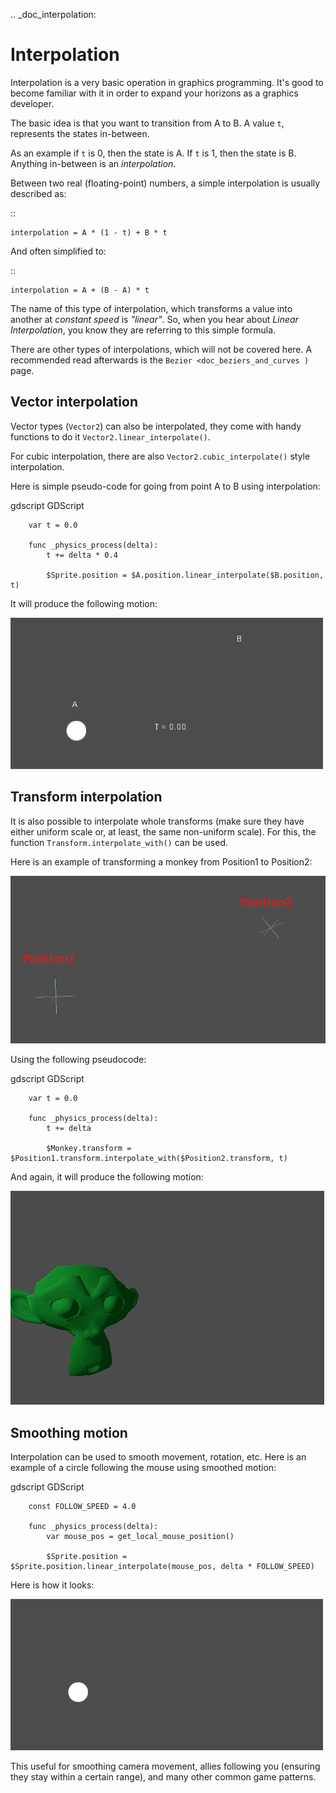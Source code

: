 .. _doc_interpolation:

Interpolation
=============

Interpolation is a very basic operation in graphics programming. It's good to become familiar with it in order to expand your horizons as a graphics developer.

The basic idea is that you want to transition from A to B. A value `t`, represents the states in-between.

As an example if `t` is 0, then the state is A. If `t` is 1, then the state is B. Anything in-between is an *interpolation*.

Between two real (floating-point) numbers, a simple interpolation is usually described as:

::

    interpolation = A * (1 - t) + B * t

And often simplified to:

::

    interpolation = A + (B - A) * t

The name of this type of interpolation, which transforms a value into another at *constant speed* is *"linear"*. So, when you hear about *Linear Interpolation*, you know they are referring to this simple formula.

There are other types of interpolations, which will not be covered here. A recommended read afterwards is the `Bezier <doc_beziers_and_curves )` page.

Vector interpolation
--------------------

Vector types (`Vector2`) can also be interpolated, they come with handy functions to do it
`Vector2.linear_interpolate()`.

For cubic interpolation, there are also `Vector2.cubic_interpolate()` style interpolation.

Here is simple pseudo-code for going from point A to B using interpolation:

gdscript GDScript

```
    var t = 0.0

    func _physics_process(delta):
        t += delta * 0.4

        $Sprite.position = $A.position.linear_interpolate($B.position, t)
```

It will produce the following motion:

![](img/interpolation_vector.gif)

Transform interpolation
-----------------------

It is also possible to interpolate whole transforms (make sure they have either uniform scale or, at least, the same non-uniform scale).
For this, the function `Transform.interpolate_with()` can be used.

Here is an example of transforming a monkey from Position1 to Position2:

![](img/interpolation_positions.png)

Using the following pseudocode:

gdscript GDScript

```
    var t = 0.0

    func _physics_process(delta):
        t += delta

        $Monkey.transform = $Position1.transform.interpolate_with($Position2.transform, t)
```

And again, it will produce the following motion:

![](img/interpolation_monkey.gif)


Smoothing motion
----------------

Interpolation can be used to smooth movement, rotation, etc. Here is an example of a circle following the mouse using smoothed motion:

gdscript GDScript

```
    const FOLLOW_SPEED = 4.0

    func _physics_process(delta):
        var mouse_pos = get_local_mouse_position()

        $Sprite.position = $Sprite.position.linear_interpolate(mouse_pos, delta * FOLLOW_SPEED)
```

Here is how it looks:

![](img/interpolation_follow.gif)

This useful for smoothing camera movement, allies following you (ensuring they stay within a certain range), and many other common game patterns.

